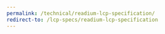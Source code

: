 ```yaml
---
permalink: /technical/readium-lcp-specification/
redirect-to: /lcp-specs/readium-lcp-specification
---
```

